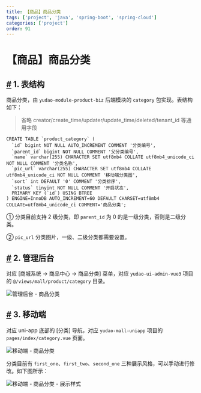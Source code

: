 ```yaml
---
title: 【商品】商品分类
tags: ['project', 'java', 'spring-boot', 'spring-cloud']
categories: ['project']
order: 91
---
```

# 【商品】商品分类

## [#](#_1-表结构) 1. 表结构

 商品分类，由 `yudao-module-product-biz` 后端模块的 `category` 包实现。表结构如下：

 
> 省略 creator/create\_time/updater/update\_time/deleted/tenant\_id 等通用字段

 
```
CREATE TABLE `product_category` (
  `id` bigint NOT NULL AUTO_INCREMENT COMMENT '分类编号',
  `parent_id` bigint NOT NULL COMMENT '父分类编号',
  `name` varchar(255) CHARACTER SET utf8mb4 COLLATE utf8mb4_unicode_ci NOT NULL COMMENT '分类名称',
  `pic_url` varchar(255) CHARACTER SET utf8mb4 COLLATE utf8mb4_unicode_ci NOT NULL COMMENT '移动端分类图',
  `sort` int DEFAULT '0' COMMENT '分类排序',
  `status` tinyint NOT NULL COMMENT '开启状态',
  PRIMARY KEY (`id`) USING BTREE
) ENGINE=InnoDB AUTO_INCREMENT=60 DEFAULT CHARSET=utf8mb4 COLLATE=utf8mb4_unicode_ci COMMENT='商品分类';

```
① 分类目前支持 2 级分类，即 `parent_id` 为 0 的是一级分类，否则是二级分类。

 ② `pic_url` 分类图片，一级、二级分类都需要设置。

 ## [#](#_2-管理后台) 2. 管理后台

 对应 [商城系统 -> 商品中心 -> 商品分类] 菜单，对应 `yudao-ui-admin-vue3` 项目的 `@/views/mall/product/category` 目录。

 ![管理后台 - 商品分类](https://cloud.iocoder.cn/img/%E5%95%86%E5%9F%8E%E6%89%8B%E5%86%8C/%E5%95%86%E5%93%81%E5%88%86%E7%B1%BB/%E7%AE%A1%E7%90%86%E5%90%8E%E5%8F%B0-%E5%95%86%E5%93%81%E5%88%86%E7%B1%BB.png)

 ## [#](#_3-移动端) 3. 移动端

 对应 uni-app 底部的 [分类] 导航，对应 `yudao-mall-uniapp` 项目的 `pages/index/category.vue` 页面。

 ![移动端 - 商品分类](https://cloud.iocoder.cn/img/%E5%95%86%E5%9F%8E%E6%89%8B%E5%86%8C/%E5%95%86%E5%93%81%E5%88%86%E7%B1%BB/%E7%A7%BB%E5%8A%A8%E7%AB%AF-%E5%95%86%E5%93%81%E5%88%86%E7%B1%BB.png)

 分类目前有 `first_one`、`first_two`、`second_one` 三种展示风格，可以手动进行修改。如下图所示：

 ![移动端 - 商品分类 - 展示样式](https://cloud.iocoder.cn/img/%E5%95%86%E5%9F%8E%E6%89%8B%E5%86%8C/%E5%95%86%E5%93%81%E5%88%86%E7%B1%BB/%E7%A7%BB%E5%8A%A8%E7%AB%AF-%E5%95%86%E5%93%81%E5%88%86%E7%B1%BB-%E5%B1%95%E7%A4%BA%E6%A0%B7%E5%BC%8F.png)

